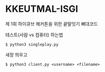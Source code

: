 KKEUTMAL-ISGI
=============

제 1회 하이큐브 해커톤을 위한 끝말잇기 뼈대코드  

테스트(사람 vs 컴퓨터) 하는법  
```
$ python3 singleplay.py
```
새창 띄우고
```
$ python3 client.py <username> <filename>
```